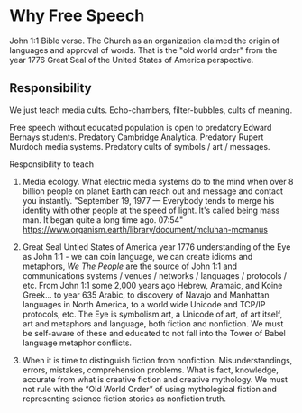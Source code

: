# Why Free Speech

John 1:1 Bible verse. The Church as an organization claimed the origin of languages and approval of words. That is the "old world order" from the year 1776 Great Seal of the United States of America perspective.

## Responsibility 

We just teach media cults. Echo-chambers, filter-bubbles, cults of meaning.

Free speech without educated population is open to predatory Edward Bernays students. Predatory Cambridge Analytica. Predatory Rupert Murdoch media systems. Predatory cults of symbols / art / messages.

Responsibility to teach

1. Media ecology. What electric media systems do to the mind when over 8 billion people on planet Earth can reach out and message and contact you instantly. "September 19, 1977 — Everybody tends to merge his identity with other people at the speed of light. It's called being mass man. It began quite a long time ago. 07:54" https://www.organism.earth/library/document/mcluhan-mcmanus

2. Great Seal Untied States of America year 1776 understanding of the Eye as John 1:1 - we can coin language, we can create idioms and metaphors, *We The People* are the source of John 1:1 and communications systems / venues / networks / languages / protocols / etc. From John 1:1 some 2,000 years ago Hebrew, Aramaic, and Koine Greek... to year 635 Arabic, to discovery of Navajo and Manhattan languages in North America, to a world wide Unicode and TCP/IP protocols, etc. The Eye is symbolism art, a Unicode of art, of art itself, art and metaphors and language, both fiction and nonfiction. We must be self-aware of these and educated to not fall into the Tower of Babel language metaphor conflicts.

3. When it is time to distinguish fiction from nonfiction. Misunderstandings, errors, mistakes, comprehension problems. What is fact, knowledge, accurate from what is creative fiction and creative mythology. We must not rule with the “Old World Order” of using mythological fiction and representing science fiction stories as nonfiction truth.
